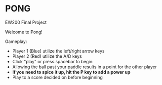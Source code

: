 # PONG
 EW200 Final Project

Welcome to Pong!

Gameplay:
* Player 1 (Blue) utilize the left/right arrow keys
* Player 2 (Red) utilize the A/D keys
* Click "play" or press spacebar to begin
* Allowing the ball past your paddle results in a point for
the other player
* **If you need to spice it up, hit the P key to add a power up**
* Play to a score decided on before beginning
